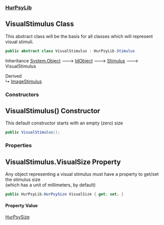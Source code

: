 ### [HurPsyLib](HurPsyLib.md 'HurPsyLib')

## VisualStimulus Class

This abstract class will be the basis for all classes which will represent visual stimuli.

```csharp
public abstract class VisualStimulus : HurPsyLib.Stimulus
```

Inheritance [System.Object](https://docs.microsoft.com/en-us/dotnet/api/System.Object 'System.Object') &#129106; [IdObject](HurPsyLib.IdObject.md 'HurPsyLib.IdObject') &#129106; [Stimulus](HurPsyLib.Stimulus.md 'HurPsyLib.Stimulus') &#129106; VisualStimulus

Derived  
&#8627; [ImageStimulus](HurPsyLib.ImageStimulus.md 'HurPsyLib.ImageStimulus')
### Constructors

<a name='HurPsyLib.VisualStimulus.VisualStimulus()'></a>

## VisualStimulus() Constructor

This default constructor starts with an empty (zero) size

```csharp
public VisualStimulus();
```
### Properties

<a name='HurPsyLib.VisualStimulus.VisualSize'></a>

## VisualStimulus.VisualSize Property

Any object representing a visual stimulus must have a property to get/set the stimulus size  
(which has a unit of millimeters, by default)

```csharp
public HurPsyLib.HurPsySize VisualSize { get; set; }
```

#### Property Value
[HurPsySize](HurPsyLib.HurPsySize.md 'HurPsyLib.HurPsySize')